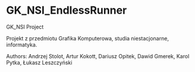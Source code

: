 # GK_NSI_EndlessRunner
GK_NSI Project

Projekt z przedmiotu Grafika Komputerowa, studia niestacjonarne, informatyka.

Authors:
Andrzej Stolot,
Artur Kokott,
Dariusz Opitek,
Dawid Gmerek,
Karol Pytka,
Łukasz Leszczyński
